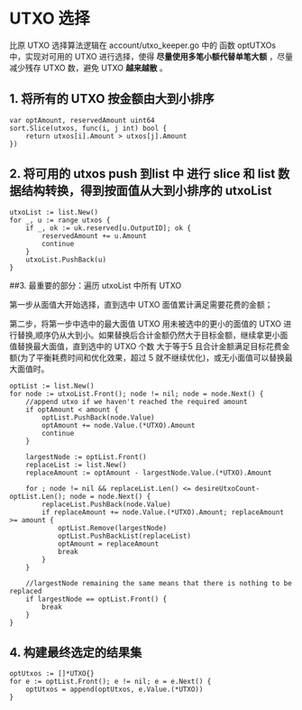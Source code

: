 # UTXO 选择

<!-- ex_nolevel -->

比原 UTXO 选择算法逻辑在 account/utxo_keeper.go 中的 函数 optUTXOs 中，实现对可用的 UTXO 进行选择，使得 __尽量使用多笔小额代替单笔大额__ ，尽量减少残存 UTXO 数，避免 UTXO  __越来越散__ 。

## 1. 将所有的 UTXO 按金额由大到小排序
```
var optAmount, reservedAmount uint64
sort.Slice(utxos, func(i, j int) bool {
    return utxos[i].Amount > utxos[j].Amount
})
```

## 2. 将可用的 utxos push 到list 中 进行 slice 和 list 数据结构转换，得到按面值从大到小排序的 utxoList
```
utxoList := list.New()
for _, u := range utxos {
    if _, ok := uk.reserved[u.OutputID]; ok {
        reservedAmount += u.Amount
        continue
    }
    utxoList.PushBack(u)
}
```

##3. 最重要的部分：遍历 utxoList 中所有 UTXO

第一步从面值大开始选择，直到选中 UTXO 面值累计满足需要花费的金额； 

第二步，将第一步中选中的最大面值 UTXO 用未被选中的更小的面值的 UTXO 进行替换,顺序仍从大到小。如果替换后合计金额仍然大于目标金额，继续拿更小面值替换最大面值，直到选中的 UTXO 个数 大于等于5 且合计金额满足目标花费金额(为了平衡耗费时间和优化效果，超过 5 就不继续优化)，或无小面值可以替换最大面值时。

```
optList := list.New()
for node := utxoList.Front(); node != nil; node = node.Next() {
    //append utxo if we haven't reached the required amount
    if optAmount < amount {
        optList.PushBack(node.Value)
        optAmount += node.Value.(*UTXO).Amount
        continue
    }

    largestNode := optList.Front()
    replaceList := list.New()
    replaceAmount := optAmount - largestNode.Value.(*UTXO).Amount

    for ; node != nil && replaceList.Len() <= desireUtxoCount-optList.Len(); node = node.Next() {
        replaceList.PushBack(node.Value)
        if replaceAmount += node.Value.(*UTXO).Amount; replaceAmount >= amount {
            optList.Remove(largestNode)
            optList.PushBackList(replaceList)
            optAmount = replaceAmount
            break
        }
    }

    //largestNode remaining the same means that there is nothing to be replaced
    if largestNode == optList.Front() {
        break
    }
}
```

## 4. 构建最终选定的结果集
```
optUtxos := []*UTXO{}
for e := optList.Front(); e != nil; e = e.Next() {
    optUtxos = append(optUtxos, e.Value.(*UTXO))
}
```